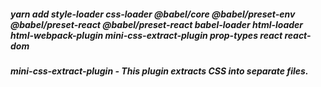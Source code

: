 
##### yarn add style-loader css-loader @babel/core @babel/preset-env @babel/preset-react @babel/preset-react babel-loader html-loader html-webpack-plugin mini-css-extract-plugin prop-types react react-dom
##### mini-css-extract-plugin - This plugin extracts CSS into separate files.
